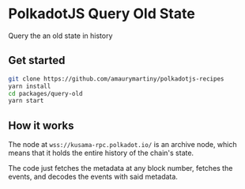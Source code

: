 # PolkadotJS Query Old State

Query the an old state in history

## Get started

```bash
git clone https://github.com/amaurymartiny/polkadotjs-recipes
yarn install
cd packages/query-old
yarn start
```

## How it works

The node at `wss://kusama-rpc.polkadot.io/` is an archive node, which means that it holds the entire history of the chain's state.

The code just fetches the metadata at any block number, fetches the events, and decodes the events with said metadata.
